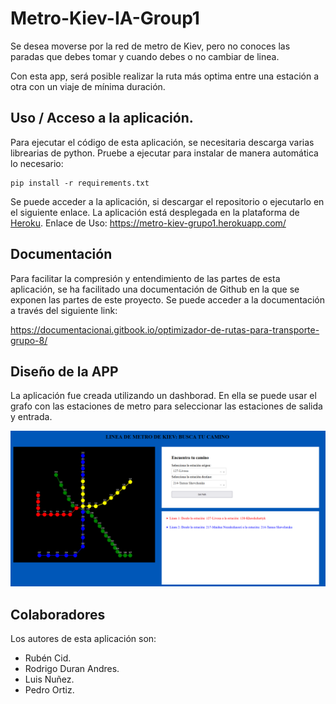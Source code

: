 # Metro-Kiev-IA-Group1
Se desea moverse por la red de metro de Kiev, pero no conoces las paradas que debes tomar y cuando debes o no cambiar de linea. 

Con esta app, será posible realizar la ruta más optima entre una estación a otra con un viaje de mínima duración.


## Uso / Acceso a la aplicación.

Para ejecutar el código de esta aplicación, se necesitaria descarga varias librearias de python.
Pruebe a ejecutar para instalar de manera automática lo necesario:
````
pip install -r requirements.txt
````
Se puede acceder a la aplicación, si descargar el repositorio o ejecutarlo en el siguiente enlace.
La aplicación está desplegada en la plataforma de [Heroku](www.heroku.com).
Enlace de Uso: https://metro-kiev-grupo1.herokuapp.com/


## Documentación
Para facilitar la compresión y entendimiento de las partes de esta aplicación, se ha facilitado una documentación de Github
en la que se exponen las partes de este proyecto. Se puede acceder a la documentación a través del siguiente link:

https://documentacionai.gitbook.io/optimizador-de-rutas-para-transporte-grupo-8/

## Diseño de la APP
La aplicación fue creada utilizando un dashborad. En ella se puede usar el grafo con las estaciones de metro para
seleccionar las estaciones de salida y entrada.

<img src="./assets/app_image.png" width="1000" heightk="248" />


## Colaboradores
Los autores de esta aplicación son:
- Rubén Cid.
- Rodrigo Duran Andres.
- Luis Nuñez.
- Pedro Ortiz.
